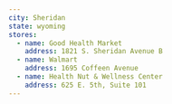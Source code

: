 ```yaml
---
city: Sheridan
state: wyoming
stores:
  - name: Good Health Market
    address: 1821 S. Sheridan Avenue B
  - name: Walmart
    address: 1695 Coffeen Avenue
  - name: Health Nut & Wellness Center
    address: 625 E. 5th, Suite 101
---
```

